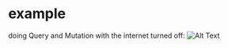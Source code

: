 # example

doing Query and Mutation with the internet turned off:
![Alt Text](https://github.com/OrlandoEduardo101/hasura_cache_interceptor/blob/master/example/WhatsApp-Video-2021-02-27-at-222.gif?raw=true)
